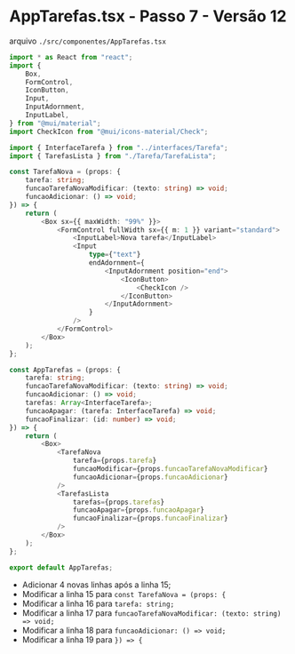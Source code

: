 # AppTarefas.tsx - Passo 7 - Versão 12


arquivo `./src/componentes/AppTarefas.tsx`
```ts
import * as React from "react";
import {
	Box,
	FormControl,
	IconButton,
	Input,
	InputAdornment,
	InputLabel,
} from "@mui/material";
import CheckIcon from "@mui/icons-material/Check";

import { InterfaceTarefa } from "../interfaces/Tarefa";
import { TarefasLista } from "./Tarefa/TarefaLista";

const TarefaNova = (props: {
	tarefa: string;
	funcaoTarefaNovaModificar: (texto: string) => void;
	funcaoAdicionar: () => void;
}) => {
	return (
		<Box sx={{ maxWidth: "99%" }}>
			<FormControl fullWidth sx={{ m: 1 }} variant="standard">
				<InputLabel>Nova tarefa</InputLabel>
				<Input
					type={"text"}
					endAdornment={
						<InputAdornment position="end">
							<IconButton>
								<CheckIcon />
							</IconButton>
						</InputAdornment>
					}
				/>
			</FormControl>
		</Box>
	);
};

const AppTarefas = (props: {
	tarefa: string;
	funcaoTarefaNovaModificar: (texto: string) => void;
	funcaoAdicionar: () => void;
	tarefas: Array<InterfaceTarefa>;
	funcaoApagar: (tarefa: InterfaceTarefa) => void;
	funcaoFinalizar: (id: number) => void;
}) => {
	return (
		<Box>
			<TarefaNova 
				tarefa={props.tarefa}
				funcaoModificar={props.funcaoTarefaNovaModificar}
				funcaoAdicionar={props.funcaoAdicionar}
			/>
			<TarefasLista
				tarefas={props.tarefas}
				funcaoApagar={props.funcaoApagar}
				funcaoFinalizar={props.funcaoFinalizar}
			/>
		</Box>
	);
};

export default AppTarefas;

```

- Adicionar 4 novas linhas após a linha 15;
- Modificar a linha 15 para `const TarefaNova = (props: {`
- Modificar a linha 16 para `tarefa: string;`
- Modificar a linha 17 para `funcaoTarefaNovaModificar: (texto: string) => void;`
- Modificar a linha 18 para `funcaoAdicionar: () => void;`
- Modificar a linha 19 para `}) => {`
